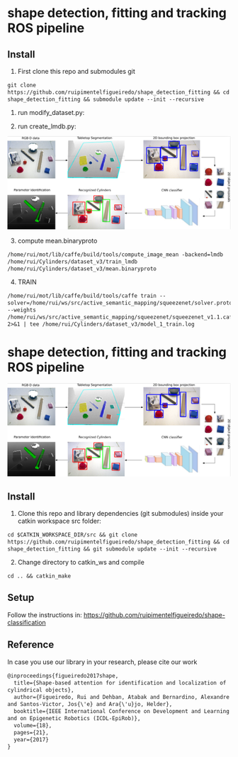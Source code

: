 # shape detection, fitting and tracking ROS pipeline

## Install
1. First clone this repo and submodules git 

```
git clone https://github.com/ruipimentelfigueiredo/shape_detection_fitting && cd shape_detection_fitting && submodule update --init --recursive
``` 
1. run modify_dataset.py:


2. run create_lmdb.py:

<p align="center"> 
    <img src=.image/pipeline.png>
</p>


3. compute mean.binaryproto
```
/home/rui/mot/lib/caffe/build/tools/compute_image_mean -backend=lmdb /home/rui/Cylinders/dataset_v3/train_lmdb /home/rui/Cylinders/dataset_v3/mean.binaryproto
```

4. TRAIN


```
/home/rui/mot/lib/caffe/build/tools/caffe train --solver=/home/rui/ws/src/active_semantic_mapping/squeezenet/solver.prototxt --weights /home/rui/ws/src/active_semantic_mapping/squeezenet/squeezenet_v1.1.caffemodel 2>&1 | tee /home/rui/Cylinders/dataset_v3/model_1_train.log
```


# shape detection, fitting and tracking ROS pipeline

<p align="center"> 
    <img src=.image/pipeline.png>
</p>

## Install
1. Clone this repo and library dependencies (git submodules) inside your catkin workspace src folder:
```
cd $CATKIN_WORKSPACE_DIR/src && git clone https://github.com/ruipimentelfigueiredo/shape_detection_fitting && cd shape_detection_fitting && git submodule update --init --recursive
```

2. Change directory to catkin_ws and compile

```
cd .. && catkin_make
```

## Setup
Follow the instructions in:
https://github.com/ruipimentelfigueiredo/shape-classification



## Reference
In case you use our library in your research, please cite our work

```
@inproceedings{figueiredo2017shape,
  title={Shape-based attention for identification and localization of cylindrical objects},
  author={Figueiredo, Rui and Dehban, Atabak and Bernardino, Alexandre and Santos-Victor, Jos{\'e} and Ara{\'u}jo, Helder},
  booktitle={IEEE International Conference on Development and Learning and on Epigenetic Robotics (ICDL-EpiRob)},
  volume={18},
  pages={21},
  year={2017}
}
```

